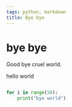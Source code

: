 ```yaml
---
tags: python, markdown
title: Bye bye
---
```

# bye bye

Good bye cruel world.


hello world

```python

for i in range(50):
    print("bye world")

```